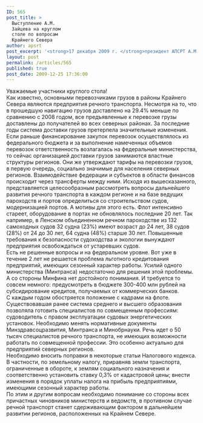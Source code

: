 ```yaml
---
ID: 565
post_title: >
  Выступление А.М.
  Зайцева на круглом
  столе по вопросам
  Крайнего Севера
author: apsrt
post_excerpt: '<strong>17 декабря 2009 г. </strong>президент АПСРТ А.М. Зайцев принял участие в заседании круглого стола по вопросам Крайнего Севера, проходившем в Совете Федерации (текст его выступления на круглом столе прилагается) <br />'
layout: post
permalink: /articles/565
published: true
post_date: 2009-12-25 17:36:00
---
```

Уважаемые участники круглого стола!  
Как известно, основными перевозчиками грузов в районы Крайнего Севера являются предприятия речного транспорта. Несмотря на то, что в прошедшую навигацию грузов доставлено на 29.4% меньше по сравнению с 2008 годом, все предъявленные к перевозке грузы доставлены до получателей во всех северных районах. За последние годы система доставки грузов претерпела значительные изменения. Если раньше финансирование закупок перевозок осуществлялось из федерального бюджета и за выполнение намеченных объемов перевозок ответственность возлагалась на федеральные министерства, то сейчас организацией доставки грузов занимаются властные структуры регионов. Они же утверждают тарифы на перевозки грузов, в первую очередь, социально значимые для населения северных регионов. Взаимодействие федерации и субъектов в области финансов происходит через трансферты между ними. Исходя из вышесказанного, представляется целесообразным рассмотреть вопросы дальнейшего развития речного транспорта в каждом регионе и на базе ведущих пароходств и портов определиться со строительством судов, модернизацией портов. А мотивы для этого есть. Флот интенсивно стареет, оборудование в портах не обновлялось последние 20 лет. Так например, в Ленском объединенном речном пароходстве из 132 самоходных судов 32 судна (23%) имеют возраст до 24 лет, 38 судов (28%) от 24 до 30 лет, 64 судна (48%) старше 30 лет. Повышенные требования к безопасности судоходства и экологии вынуждают предприятия освобождаться от устаревших судов.  
Есть не решенные вопросы и на федеральном уровне. Вот уже в течение 2 лет не решается проблема льготного кредитования предприятий, имеющих сезонный характер работы. Усилий одного министерства (Минтранса) недостаточно для решения этой проблемы. А со стороны Минфина нет достойного понимания. И требуется то совсем немного: предусмотреть в бюджете 300-400 млн рублей на субсидирование кредитов, получаемых от коммерческих банков.  
С каждым годом обостряется положение с кадрами на флоте. Существовавшая ранее система среднего и высшего образования позволяла готовить специалистов по совмещенным профессиям: судоводитель с правом эксплуатации судовых энергетических установок. Необходимо менять нормативные документы Минздравсоцразвития, Минтранса и Минобрнауки. Речь идет о 50 тысяч специалистов речного транспорта, не имеющих возможности работать по совмещенной профессии. Это особенно актуально для предприятий северных регионов.   
Необходимо вносить поправки в некоторые статьи Налогового кодекса. В частности, по земельному налогу, приравняв земли транспорта, ограниченные в обороте, к землям социального назначения и соответственно установить ставку 0,3% от кадастровой цены; внести изменения в порядок уплаты налога на прибыль предприятиями, имеющими сезонный характер работы.  
По этим и другим вопросам необходимо понимание со стороны всех причастных чиновников министерств и ведомств, в противном случае речной транспорт станет сдерживающим фактором в дальнейшем развитии регионов, расположенных на Крайнем Севере.
